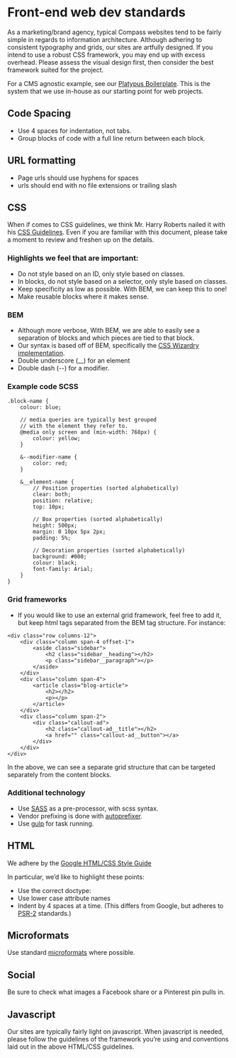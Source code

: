# Front-end web dev standards

As a marketing/brand agency, typical Compass websites tend to be  fairly simple in regards to information architecture. Although adhering to consistent typography and grids, our sites are  artfully designed. If you intend to use a robust CSS framework, you may end up with excess overhead. Please assess the visual design first, then consider the best framework suited for the project.

For a CMS agnostic example, see our [Platypus Boilerplate](https://github.com/jeremydouglas/base-sass). This is the system that we use in-house as our starting point for web projects.

## Code Spacing
- Use 4 spaces for indentation, not tabs.
- Group blocks of code with a full line return between each block.

## URL formatting 
- Page urls should use hyphens for spaces
- urls should end with no file extensions or trailing slash

## CSS
When if comes to CSS guidelines, we think Mr. Harry Roberts nailed it with his [CSS Guidelines](http://cssguidelin.es). Even if you are familiar with this document, please take a moment to review and freshen up on the details.

### Highlights we feel that are important:
- Do not style based on an ID, only style based on classes.
- In blocks, do not style based on a selector, only style based on classes.
- Keep specificity as low as possible. With BEM, we can keep this to one!
- Make reusable blocks where it makes sense.

### BEM
- Although more verbose, With BEM, we are able to easily see a separation of blocks and which pieces are tied to that block.
- Our syntax is based off of BEM, specifically the [CSS Wizardry implementation](http://csswizardry.com/2013/01/mindbemding-getting-your-head-round-bem-syntax/).
- Double underscore (__) for an element 
- Double dash (--) for a modifier.


### Example code SCSS

    
    .block-name {
        colour: blue;

        // media queries are typically best grouped 
        // with the element they refer to.
        @media only screen and (min-width: 768px) {
            colour: yellow;
        }

        &--modifier-name {
            color: red;
        }

        &__element-name {
            // Position properties (sorted alphabetically)
            clear: both;
            position: relative;
            top: 10px;
    
            // Box properties (sorted alphabetically)
            height: 500px;
            margin: 0 10px 5px 2px;
            padding: 5%;
    
            // Decoration properties (sorted alphabetically)
            background: #000;
            colour: black;
            font-family: Arial;
        }
    }
   

### Grid frameworks
- If you would like to use an external grid framework, feel free to add it, but keep html tags separated from the BEM tag structure. For instance:

```
<div class="row columns-12">
    <div class="column span-4 offset-1">
        <aside class="sidebar">
            <h2 class="sidebar__heading"></h2>
            <p class="sidebar__paragraph"></p>
        </aside>
    </div>
    <div class="column span-4">
        <article class="blog-article">
            <h2></h2>
            <p></p>
        </article>
    </div>
    <div class="column span-2">
        <div class="callout-ad">
            <h2 class="callout-ad__title"></h2>
            <a href="" class="callout-ad__button"></a>
        </div>
    </div>
</div>
```

In the above, we can see a separate grid structure that can be targeted separately from the content blocks.

### Additional technology
- Use [SASS](http://sass-lang.com/) as a pre-processor, with scss syntax.
- Vendor prefixing is done with [autoprefixer](https://github.com/ai/autoprefixer).
- Use [gulp](http://gulpjs.com) for task running.


## HTML

We adhere by the [Google HTML/CSS Style Guide](https://google.github.io/styleguide/htmlcssguide.xml) 

In particular, we’d like to highlight these points:

- Use the correct doctype: <!doctype html>
- Use lower case attribute names
- Indent by 4 spaces at a time. (This differs from Google, but adheres to [PSR-2](http://www.php-fig.org/psr/psr-2/) standards.)

## Microformats
Use standard [microformats](http://microformats.org/wiki/examples) where possible.

## Social
Be sure to check what images a Facebook share or a Pinterest pin pulls in.

## Javascript
Our sites are typically fairly light on javascript. When javascript is needed, please follow the guidelines of the framework you’re using and conventions laid out in the above HTML/CSS guidelines.
